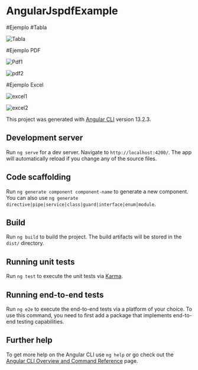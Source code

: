 # AngularJspdfExample
#Ejemplo
#Tabla

![Tabla](https://user-images.githubusercontent.com/26506153/157986098-54567304-0b29-4e3a-b969-c4e9ca6ee66a.PNG)

#Ejemplo PDF

![Pdf1](https://user-images.githubusercontent.com/26506153/157986143-2e954036-9e2d-4e33-890c-db68408de221.PNG)

![pdf2](https://user-images.githubusercontent.com/26506153/157986154-ce159307-4661-4b07-ab60-32aa0657e58e.PNG)

#Ejemplo Excel

![excel1](https://user-images.githubusercontent.com/26506153/157986187-1304f505-78d3-4862-b17a-ad7d9d4fb43b.PNG)

![excel2](https://user-images.githubusercontent.com/26506153/157986202-9aa80cac-e2fd-4511-9d37-324a5693de83.PNG)

This project was generated with [Angular CLI](https://github.com/angular/angular-cli) version 13.2.3.

## Development server

Run `ng serve` for a dev server. Navigate to `http://localhost:4200/`. The app will automatically reload if you change any of the source files.

## Code scaffolding

Run `ng generate component component-name` to generate a new component. You can also use `ng generate directive|pipe|service|class|guard|interface|enum|module`.

## Build

Run `ng build` to build the project. The build artifacts will be stored in the `dist/` directory.

## Running unit tests

Run `ng test` to execute the unit tests via [Karma](https://karma-runner.github.io).

## Running end-to-end tests

Run `ng e2e` to execute the end-to-end tests via a platform of your choice. To use this command, you need to first add a package that implements end-to-end testing capabilities.

## Further help

To get more help on the Angular CLI use `ng help` or go check out the [Angular CLI Overview and Command Reference](https://angular.io/cli) page.
